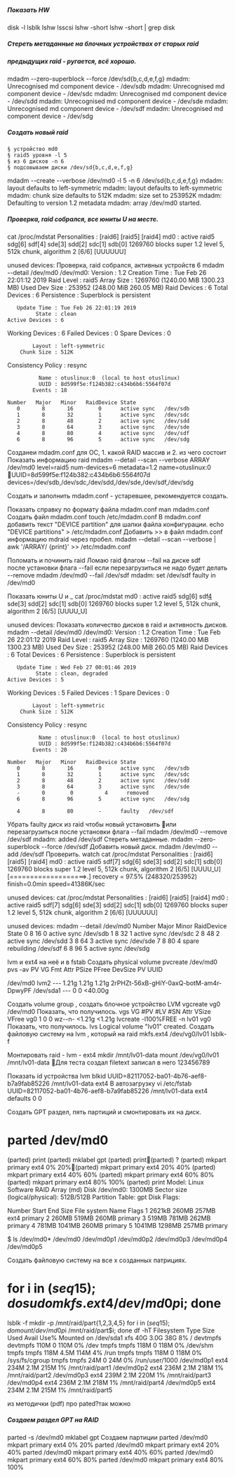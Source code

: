 
##### Показать HW
disk -l
lsblk
lshw
lsscsi
lshw -short
lshw -short | grep disk


##### Стереть метаданные на блочных устройствах от старых raid
##### предыдущих raid - ругается, всё хорошо.
mdadm --zero-superblock --force /dev/sd{b,c,d,e,f,g}
mdadm: Unrecognised md component device - /dev/sdb
mdadm: Unrecognised md component device - /dev/sdc
mdadm: Unrecognised md component device - /dev/sdd
mdadm: Unrecognised md component device - /dev/sde
mdadm: Unrecognised md component device - /dev/sdf
mdadm: Unrecognised md component device - /dev/sdg
##### Создать новый raid
	§ устройство md0 
	§ raid5 уровня -l 5
	§ из 6 дисков -n 6
	§ подсовываем диски /dev/sd{b,c,d,e,f,g}
mdadm --create --verbose /dev/md0 -l 5 -n 6 /dev/sd{b,c,d,e,f,g}
mdadm: layout defaults to left-symmetric
mdadm: layout defaults to left-symmetric
mdadm: chunk size defaults to 512K
mdadm: size set to 253952K
mdadm: Defaulting to version 1.2 metadata
mdadm: array /dev/md0 started.
##### Проверка, raid собрался, все юниты U на месте.
cat /proc/mdstat
Personalities : [raid6] [raid5] [raid4]
md0 : active raid5 sdg[6] sdf[4] sde[3] sdd[2] sdc[1] sdb[0]
      1269760 blocks super 1.2 level 5, 512k chunk, algorithm 2 [6/6] [UUUUUU]

unused devices: <none>
Проверка, raid собрался, активных устройств 6
mdadm --detail /dev/md0
 /dev/md0:
           Version : 1.2
     Creation Time : Tue Feb 26 22:01:12 2019
        Raid Level : raid5
        Array Size : 1269760 (1240.00 MiB 1300.23 MB)
     Used Dev Size : 253952 (248.00 MiB 260.05 MB)
      Raid Devices : 6
     Total Devices : 6
       Persistence : Superblock is persistent

       Update Time : Tue Feb 26 22:01:19 2019
             State : clean
    Active Devices : 6
   Working Devices : 6
    Failed Devices : 0
     Spare Devices : 0

            Layout : left-symmetric
        Chunk Size : 512K

Consistency Policy : resync

              Name : otuslinux:0  (local to host otuslinux)
              UUID : 8d599f5e:f124b382:c434b6b6:5564f07d
            Events : 18

    Number   Major   Minor   RaidDevice State
       0       8       16        0      active sync   /dev/sdb
       1       8       32        1      active sync   /dev/sdc
       2       8       48        2      active sync   /dev/sdd
       3       8       64        3      active sync   /dev/sde
       4       8       80        4      active sync   /dev/sdf
       6       8       96        5      active sync   /dev/sdg

Созданеи mdadm.conf для ОС, 
	1. какой RAID массив и 
	2. из чего состоит
Показать информацию raid
mdadm --detail --scan --verbose
ARRAY /dev/md0 level=raid5 num-devices=6 metadata=1.2 name=otuslinux:0 UUID=8d599f5e:f124b382:c434b6b6:5564f07d
   devices=/dev/sdb,/dev/sdc,/dev/sdd,/dev/sde,/dev/sdf,/dev/sdg


Создать и заполнить mdadm.conf  - устаревшее, рекомендуется создать.

Показать справку по формату файла mdadm.conf
man mdadm.conf
Создать файл mdadm.conf
touch /etc/mdadm.conf
В mdadm.conf добавить текст "DEVICE partition" для шапки файла конфигурации.
echo "DEVICE partitions" > /etc/mdadm.conf
Добавить >>  в файл mdadm.conf информацию mdraid через пробел.
mdadm --detail --scan --verbose | awk '/ARRAY/ {print}' >> /etc/mdadm.conf


Поломать и починить raid
Ломаю raid флагом --fail на диске sdf  
после установки флага --fail если перезагрузиться не надо будет делать --remove
mdadm /dev/md0 --fail /dev/sdf
mdadm: set /dev/sdf faulty in /dev/md0

Показать юниты U и _
cat /proc/mdstat
md0 : active raid5 sdg[6] sdf[4](F) sde[3] sdd[2] sdc[1] sdb[0]
      1269760 blocks super 1.2 level 5, 512k chunk, algorithm 2 [6/5] [UUUU_U]

unused devices: <none>
Показать количество дисков в raid и активность дисков.
mdadm --detail /dev/md0
/dev/md0:
           Version : 1.2
     Creation Time : Tue Feb 26 22:01:12 2019
        Raid Level : raid5
        Array Size : 1269760 (1240.00 MiB 1300.23 MB)
     Used Dev Size : 253952 (248.00 MiB 260.05 MB)
      Raid Devices : 6
     Total Devices : 6
       Persistence : Superblock is persistent

       Update Time : Wed Feb 27 00:01:46 2019
             State : clean, degraded
    Active Devices : 5
   Working Devices : 5
    Failed Devices : 1
     Spare Devices : 0

            Layout : left-symmetric
        Chunk Size : 512K

Consistency Policy : resync

              Name : otuslinux:0  (local to host otuslinux)
              UUID : 8d599f5e:f124b382:c434b6b6:5564f07d
            Events : 20

    Number   Major   Minor   RaidDevice State
       0       8       16        0      active sync   /dev/sdb
       1       8       32        1      active sync   /dev/sdc
       2       8       48        2      active sync   /dev/sdd
       3       8       64        3      active sync   /dev/sde
       -       0        0          4      removed
       6       8       96        5      active sync   /dev/sdg

       4       8       80        -      faulty   /dev/sdf



Убрать faulty диск из raid  чтобы новый установить или перезагрузиться после установки флага --fail
mdadm /dev/md0 --remove /dev/sdf
mdadm: added /dev/sdf
Стереть метаданные.
mdadm --zero-superblock --force /dev/sdf
Добавить новый диск.
mdadm /dev/md0 --add /dev/sdf
Проверить.
watch cat /proc/mdstat
Personalities : [raid6] [raid5] [raid4]
md0 : active raid5 sdf[7] sdg[6] sde[3] sdd[2] sdc[1] sdb[0]
      1269760 blocks super 1.2 level 5, 512k chunk, algorithm 2 [6/5] [UUUU_U]
      [===================>.]  recovery = 97.5% (248320/253952) finish=0.0min speed=41386K/sec

unused devices: <none>
cat /proc/mdstat
Personalities : [raid6] [raid5] [raid4]
md0 : active raid5 sdf[7] sdg[6] sde[3] sdd[2] sdc[1] sdb[0]
      1269760 blocks super 1.2 level 5, 512k chunk, algorithm 2 [6/6] [UUUUUU]

unused devices: <none>
mdadm --detail /dev/md0
    Number   Major   Minor   RaidDevice State
       0       8       16        0      active sync   /dev/sdb
       1       8       32        1      active sync   /dev/sdc
       2       8       48        2      active sync   /dev/sdd
       3       8       64        3      active sync   /dev/sde
       7       8       80        4      spare rebuilding   /dev/sdf
       6       8       96        5      active sync   /dev/sdg

lvm и ext4 на неё и в fstab
Создать physical volume
pvcreate /dev/md0
pvs -av
  PV         VG Fmt  Attr PSize PFree DevSize PV UUID

  /dev/md0      lvm2 ---  1.21g 1.21g   1.21g 2rPHZt-56xB-gHiY-0axQ-botM-am4r-DpwyPF
  /dev/sda1          ---     0     0  <40.00g

Создать volume group , создать блочное устройство LVM
vgcreate vg0 /dev/md0
Показать, что получилось.
vgs
  VG  #PV #LV #SN Attr   VSize  VFree
  vg0   1   0   0 wz--n- <1.21g <1.21g
lvcreate -l100%FREE -n lv01 vg0
Показать, что получилось.
lvs
  Logical volume "lv01" created.
Создать файловую систему на lvm , который на raid
mkfs.ext4 /dev/vg0/lv01
lsblk-f

Монтировать raid - lvm - ext4
mkdir /mnt/lv01-data
mount /dev/vg0/lv01 /mnt/lv01-data
Для теста создал filetext записал в него 123456789

Показать id устройства lvm
blkid
UUID=82117052-ba01-4b76-aef8-b7a9fab85226 /mnt/lv01-data ext4
В автозагрузку
vi /etc/fstab
UUID=82117052-ba01-4b76-aef8-b7a9fab85226 /mnt/lv01-data ext4 defaults  0 0

Создать GPT раздел, пять партиций и смонтировать их на диск.

# parted /dev/md0
(parted) print
(parted) mklabel gpt
(parted) print(parted) ?
(parted) mkpart primary ext4 0% 20%(parted) mkpart primary ext4 20% 40%
(parted) mkpart primary ext4 40% 60%
(parted) mkpart primary ext4 60% 80%
(parted) mkpart primary ext4 80% 100%
(parted) print
Model: Linux Software RAID Array (md)
Disk /dev/md0: 1300MB
Sector size (logical/physical): 512B/512B
Partition Table: gpt
Disk Flags:

Number  Start   End     Size   File system  Name     Flags
 1      2621kB  260MB   257MB  ext4         primary
 2      260MB   519MB   260MB               primary
 3      519MB   781MB   262MB               primary
 4      781MB   1041MB  260MB               primary
 5      1041MB  1298MB  257MB               primary

$ ls /dev/md0*
/dev/md0  /dev/md0p1  /dev/md0p2  /dev/md0p3  /dev/md0p4  /dev/md0p5

Создать файловую систему на все х созданных патрициях.
# for i in $(seq 1 5); do sudo mkfs.ext4 /dev/md0p$i; done
lsblk -f
mkdir -p /mnt/raid/part{1,2,3,4,5}
for i in $(seq 1 5); do mount /dev/md0p$i /mnt/raid/part$i; done
df -hT
Filesystem     Type      Size  Used Avail Use% Mounted on
/dev/sda1      xfs        40G  3.0G   38G   8% /
devtmpfs       devtmpfs  110M     0  110M   0% /dev
tmpfs          tmpfs     118M     0  118M   0% /dev/shm
tmpfs          tmpfs     118M  4.5M  114M   4% /run
tmpfs          tmpfs     118M     0  118M   0% /sys/fs/cgroup
tmpfs          tmpfs      24M     0   24M   0% /run/user/1000
/dev/md0p1     ext4      234M  2.1M  215M   1% /mnt/raid/part1
/dev/md0p2     ext4      236M  2.1M  218M   1% /mnt/raid/part2
/dev/md0p3     ext4      239M  2.1M  220M   1% /mnt/raid/part3
/dev/md0p4     ext4      236M  2.1M  218M   1% /mnt/raid/part4
/dev/md0p5     ext4      234M  2.1M  215M   1% /mnt/raid/part5


из методички (pdf) про pated?так можно
##### Создаем раздел GPT на RAID
parted -s /dev/md0 mklabel gpt
Создаем партиции
parted /dev/md0 mkpart primary ext4 0% 20%
parted /dev/md0 mkpart primary ext4 20% 40%
parted /dev/md0 mkpart primary ext4 40% 60%
parted /dev/md0 mkpart primary ext4 60% 80%
parted /dev/md0 mkpart primary ext4 80% 100%

